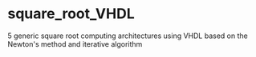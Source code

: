 # square_root_VHDL
5 generic square root computing architectures using VHDL based on the Newton's method and iterative algorithm
